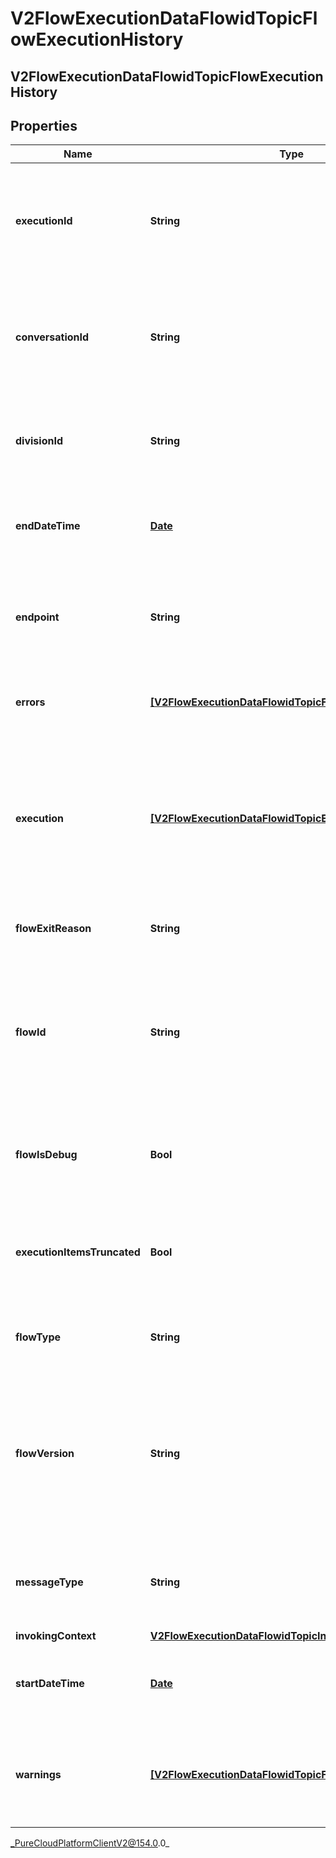 # V2FlowExecutionDataFlowidTopicFlowExecutionHistory

## V2FlowExecutionDataFlowidTopicFlowExecutionHistory

## Properties

|Name | Type | Description | Notes|
|------------ | ------------- | ------------- | -------------|
| **executionId** | **String** | The execution identifier which represents this unique instance of the flow that ran. | [optional] |
| **conversationId** | **String** | The Genesys Cloud conversation identifier associated with this flow instance execution data. | [optional] |
| **divisionId** | **String** | The division identifier for the division associated with the flow for this flow instance. | [optional] |
| **endDateTime** | [**Date**](Date) | The end date time for this flow instance execution data. | [optional] |
| **endpoint** | **String** | The public endpoint a user can use to retrieve the full historical log from the service. | [optional] |
| **errors** | [**[V2FlowExecutionDataFlowidTopicFlowErrorWarningInfo]**](V2FlowExecutionDataFlowidTopicFlowErrorWarningInfo) | If the flow invoked error handling, an array of errors. | [optional] |
| **execution** | [**[V2FlowExecutionDataFlowidTopicExecution]**](V2FlowExecutionDataFlowidTopicExecution) | An array of execution items that describe what happened when an Architect flow action container ran such as a flow, task, state or bot. | [optional] |
| **flowExitReason** | **String** | Provides information about why a flow ended. | [optional] |
| **flowId** | **String** | The flow identifier for this flow instance execution data.  This is the identifier of the flow configuration that users load up in Architect. | [optional] |
| **flowIsDebug** | **Bool** | Whether the flow that ran for this flow instance execution data was in debug mode. | [optional] |
| **executionItemsTruncated** | **Bool** | If true, the execution items in this event have been truncated to be deliverable. | [optional] |
| **flowType** | **String** | The flow type of the Architect flow that was run. | [optional] |
| **flowVersion** | **String** | The version of the flow for this flow instance execution data. Typically this is a numeric value like 1.0 represented as a string but can also be &#39;debug&#39; | [optional] |
| **messageType** | **String** | If applicable, the type of message platform from which the message originated. | [optional] |
| **invokingContext** | [**V2FlowExecutionDataFlowidTopicInvokingContext**](V2FlowExecutionDataFlowidTopicInvokingContext) |  | [optional] |
| **startDateTime** | [**Date**](Date) | The start date time for this flow instance execution data. | [optional] |
| **warnings** | [**[V2FlowExecutionDataFlowidTopicFlowErrorWarningInfo]**](V2FlowExecutionDataFlowidTopicFlowErrorWarningInfo) | If the flow encountered a warning during execution, this is an array of the warnings. | [optional] |



_PureCloudPlatformClientV2@154.0.0_
